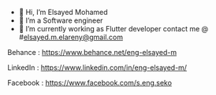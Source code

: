 - 👋 Hi, I’m Elsayed Mohamed
- 👀 I’m a Software engineer
- 🌱 I’m currently working as Flutter developer
contact me @ 
#elsayed.m.elareny@gmail.com

Behance  : https://www.behance.net/eng-elsayed-m

LinkedIn : https://www.linkedin.com/in/eng-elsayed-m/

Facebook : https://www.facebook.com/s.eng.seko
